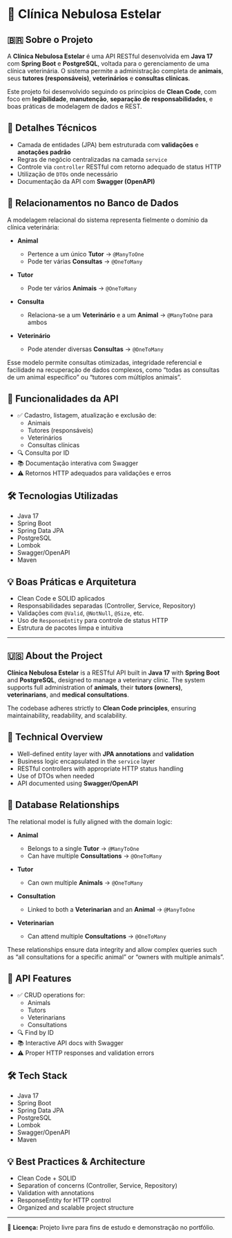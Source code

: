 # 🌌 Clínica Nebulosa Estelar

## 🇧🇷 Sobre o Projeto

A **Clínica Nebulosa Estelar** é uma API RESTful desenvolvida em **Java 17** com **Spring Boot** e **PostgreSQL**, voltada para o gerenciamento de uma clínica veterinária. O sistema permite a administração completa de **animais**, seus **tutores (responsáveis)**, **veterinários** e **consultas clínicas**.

Este projeto foi desenvolvido seguindo os princípios de **Clean Code**, com foco em **legibilidade**, **manutenção**, **separação de responsabilidades**, e boas práticas de modelagem de dados e REST.

## 🧠 Detalhes Técnicos

- Camada de entidades (JPA) bem estruturada com **validações** e **anotações padrão**
- Regras de negócio centralizadas na camada `service`
- Controle via `controller` RESTful com retorno adequado de status HTTP
- Utilização de `DTOs` onde necessário
- Documentação da API com **Swagger (OpenAPI)**

## 🧩 Relacionamentos no Banco de Dados

A modelagem relacional do sistema representa fielmente o domínio da clínica veterinária:

- **Animal**
  - Pertence a um único **Tutor** → `@ManyToOne`
  - Pode ter várias **Consultas** → `@OneToMany`

- **Tutor**
  - Pode ter vários **Animais** → `@OneToMany`

- **Consulta**
  - Relaciona-se a um **Veterinário** e a um **Animal** → `@ManyToOne` para ambos

- **Veterinário**
  - Pode atender diversas **Consultas** → `@OneToMany`

Esse modelo permite consultas otimizadas, integridade referencial e facilidade na recuperação de dados complexos, como “todas as consultas de um animal específico” ou “tutores com múltiplos animais”.

## 📄 Funcionalidades da API

- ✅ Cadastro, listagem, atualização e exclusão de:
  - Animais
  - Tutores (responsáveis)
  - Veterinários
  - Consultas clínicas
- 🔍 Consulta por ID
- 📚 Documentação interativa com Swagger
- ⚠️ Retornos HTTP adequados para validações e erros

## 🛠️ Tecnologias Utilizadas

- Java 17
- Spring Boot
- Spring Data JPA
- PostgreSQL
- Lombok
- Swagger/OpenAPI
- Maven

## 💡 Boas Práticas e Arquitetura

- Clean Code e SOLID aplicados
- Responsabilidades separadas (Controller, Service, Repository)
- Validações com `@Valid`, `@NotNull`, `@Size`, etc.
- Uso de `ResponseEntity` para controle de status HTTP
- Estrutura de pacotes limpa e intuitiva

---

## 🇺🇸 About the Project

**Clínica Nebulosa Estelar** is a RESTful API built in **Java 17** with **Spring Boot** and **PostgreSQL**, designed to manage a veterinary clinic. The system supports full administration of **animals**, their **tutors (owners)**, **veterinarians**, and **medical consultations**.

The codebase adheres strictly to **Clean Code principles**, ensuring maintainability, readability, and scalability.

## 🧠 Technical Overview

- Well-defined entity layer with **JPA annotations** and **validation**
- Business logic encapsulated in the `service` layer
- RESTful controllers with appropriate HTTP status handling
- Use of DTOs when needed
- API documented using **Swagger/OpenAPI**

## 🧩 Database Relationships

The relational model is fully aligned with the domain logic:

- **Animal**
  - Belongs to a single **Tutor** → `@ManyToOne`
  - Can have multiple **Consultations** → `@OneToMany`

- **Tutor**
  - Can own multiple **Animals** → `@OneToMany`

- **Consultation**
  - Linked to both a **Veterinarian** and an **Animal** → `@ManyToOne`

- **Veterinarian**
  - Can attend multiple **Consultations** → `@OneToMany`

These relationships ensure data integrity and allow complex queries such as “all consultations for a specific animal” or “owners with multiple animals”.

## 📄 API Features

- ✅ CRUD operations for:
  - Animals
  - Tutors
  - Veterinarians
  - Consultations
- 🔍 Find by ID
- 📚 Interactive API docs with Swagger
- ⚠️ Proper HTTP responses and validation errors

## 🛠️ Tech Stack

- Java 17
- Spring Boot
- Spring Data JPA
- PostgreSQL
- Lombok
- Swagger/OpenAPI
- Maven

## 💡 Best Practices & Architecture

- Clean Code + SOLID
- Separation of concerns (Controller, Service, Repository)
- Validation with annotations
- ResponseEntity for HTTP control
- Organized and scalable project structure

---

📝 **Licença:** Projeto livre para fins de estudo e demonstração no portfólio.

